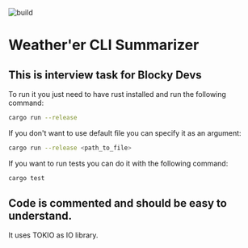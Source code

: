 ![build](https://github.com/atomwoz/Weather-parsing-rust/actions/workflows/rust.yml/badge.svg)

# Weather'er CLI Summarizer

## This is interview task for Blocky Devs

To run it you just need to have rust installed and run the following command:

```bash
cargo run --release
```

If you don't want to use default file you can specify it as an argument:

```bash
cargo run --release <path_to_file>
```

If you want to run tests you can do it with the following command:

```bash
cargo test
```

## Code is commented and should be easy to understand.  
It uses TOKIO as IO library.
